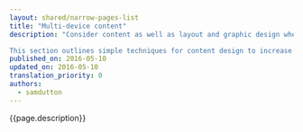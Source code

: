 ```yaml
---
layout: shared/narrow-pages-list
title: "Multi-device content"
description: "Consider content as well as layout and graphic design when building for a range of users and devices.<br><br>

This section outlines simple techniques for content design to increase engagement and expand your audience."
published_on: 2016-05-10
updated_on: 2016-05-10
translation_priority: 0
authors:
  - samdutton
---
```


<p class="intro">
  {{page.description}}
</p>

